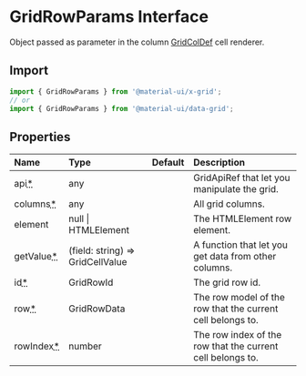 # GridRowParams Interface

<p class="description">Object passed as parameter in the column <a href="/api/data-grid/grid-col-def">GridColDef</a> cell renderer.</p>

## Import

```js
import { GridRowParams } from '@material-ui/x-grid';
// or
import { GridRowParams } from '@material-ui/data-grid';
```

## Properties

| Name                                                                             | Type                                                               | Default | Description                                                |
| :------------------------------------------------------------------------------- | :----------------------------------------------------------------- | :------ | :--------------------------------------------------------- |
| <span class="prop-name required">api<abbr title="required">\*</abbr></span>      | <span class="prop-type">any</span>                                 |         | GridApiRef that let you manipulate the grid.               |
| <span class="prop-name required">columns<abbr title="required">\*</abbr></span>  | <span class="prop-type">any</span>                                 |         | All grid columns.                                          |
| <span class="prop-name">element</span>                                           | <span class="prop-type">null \| HTMLElement</span>                 |         | The HTMLElement row element.                               |
| <span class="prop-name required">getValue<abbr title="required">\*</abbr></span> | <span class="prop-type">(field: string) =&gt; GridCellValue</span> |         | A function that let you get data from other columns.       |
| <span class="prop-name required">id<abbr title="required">\*</abbr></span>       | <span class="prop-type">GridRowId</span>                           |         | The grid row id.                                           |
| <span class="prop-name required">row<abbr title="required">\*</abbr></span>      | <span class="prop-type">GridRowData</span>                         |         | The row model of the row that the current cell belongs to. |
| <span class="prop-name required">rowIndex<abbr title="required">\*</abbr></span> | <span class="prop-type">number</span>                              |         | The row index of the row that the current cell belongs to. |
